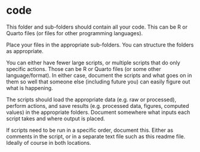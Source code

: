 # code

This folder and sub-folders should contain all your code. This can be R or Quarto files (or files for other programming languages). 

Place your files in the appropriate sub-folders. You can structure the folders as appropriate.

You can either have fewer large scripts, or multiple scripts that do only specific actions. Those can be R or Quarto files (or some other language/format). In either case, document the scripts and what goes on in them so well that someone else (including future you) can easily figure out what is happening.

The scripts should load the appropriate data (e.g. raw or processed), perform actions, and save results (e.g. processed data, figures, computed values) in the appropriate folders. Document somewhere what inputs each script takes and where output is placed. 

If scripts need to be run in a specific order, document this. Either as comments in the script, or in a separate text file such as this readme file. Ideally of course in both locations.

